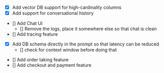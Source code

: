 - [X] Add vector DB support for high-cardinality columns
- [X] Add support for conversational history
- [] Add Chat UI 
    - [] Remove the logs, place it somewhere else so that chat is clean
- [] Add tracing feature
- [X] Add DB schema directly in the prompt so that latency can be reduced
    - [] check for context window before doing that
- [] Add order taking feature
- [] Add checkout and payment feature


